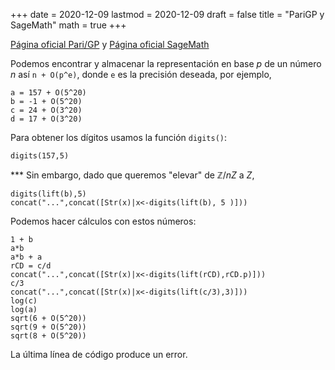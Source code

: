 +++
date      = 2020-12-09
lastmod   = 2020-12-09
draft     = false
title     = "PariGP y SageMath"
math      = true
+++

[Página oficial Pari/GP](https://pari.math.u-bordeaux.fr/) y [Página oficial SageMath](https://www.sagemath.org/)

Podemos encontrar y almacenar la representación en base $p$ de un número $n$ así `n + O(p^e)`, donde `e` es la precisión deseada, por ejemplo, 

```{python}
a = 157 + O(5^20)
b = -1 + O(5^20)
c = 24 + O(3^20)
d = 17 + O(3^20)
```

Para obtener los dígitos usamos la función `digits()`:

```{python}
digits(157,5)
```

*** Sin embargo, dado que queremos "elevar" de $\mathbb{Z}/nZ$ a $Z$, 

```{python}
digits(lift(b),5)
concat("...",concat([Str(x)|x<-digits(lift(b), 5 )]))
```

Podemos hacer cálculos con estos números:

```{python}
1 + b
a*b
a*b + a
rCD = c/d
concat("...",concat([Str(x)|x<-digits(lift(rCD),rCD.p)]))
c/3
concat("...",concat([Str(x)|x<-digits(lift(c/3),3)]))
log(c)
log(a)
sqrt(6 + O(5^20))
sqrt(9 + O(5^20))
sqrt(8 + O(5^20))
```

La última línea de código produce un error. 


